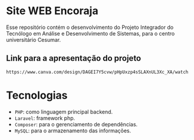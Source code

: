 # Site WEB Encoraja

Esse repositório contém o desenvolvimento do Projeto Integrador do Tecnólogo em Análise e Desenvolvimento de Sistemas, para o centro universitário Cesumar.

## Link para a apresentação do projeto

```
https://www.canva.com/design/DAGEI7Y5cvw/pHpUxzp4sSLAXnUL3Xc_XA/watch
```

# Tecnologias

- ```PHP```: como linguagem principal backend.
- ```Laravel```: framework php.
- ```Composer```: para o gerenciamento de dependências.
- ```MySQL```: para o armazenamento das informações.
